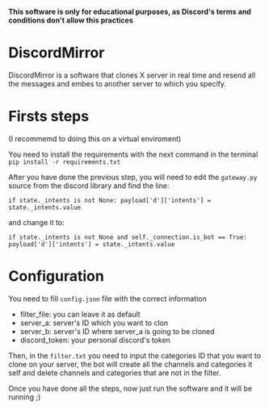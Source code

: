**This software is only for educational purposes, as Discord's terms and conditions don't allow this practices**

# DiscordMirror
DiscordMirror is a software that clones X server in real time and resend all the messages and embes to another server to which you specify.     

# Firsts steps
(I recommemd to doing this on a virtual enviroment)

You need to install the requirements with the next command in the terminal `pip install -r requirements.txt`

After you have done the previous step, you will need to edit the `gateway.py` source from the discord library and find the line:

`if state._intents is not None:
     payload['d']['intents'] = state._intents.value`
     
and change it to:

`if state._intents is not None and self._connection.is_bot == True:
     payload['d']['intents'] = state._intents.value`

# Configuration
You need to fill `config.json` file with the correct information

- filter_file: you can leave it as default
- server_a: server's ID which you want to clon
- server_b: server's ID where server_a is going to be cloned
- discord_token: your personal discord's token

Then, in the `filter.txt` you need to input the categories ID that you want to clone on your server, the bot will create all the channels and categories it self and delete channels and categories that are not in the filter.

Once you have done all the steps, now just run the software and it will be running ;)
